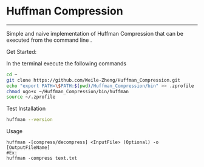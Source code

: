 # Huffman Compression
***

Simple and naive implementation of Huffman Compression that can be executed from the command line .

Get Started:

In the terminal execute the following commands

```Bash
cd ~
git clone https://github.com/Weile-Zheng/Huffman_Compression.git
echo "export PATH=\$PATH:$(pwd)/Huffman_Compression/bin" >> .zprofile
chmod ugo+x ~/Huffman_Compression/bin/huffman 
source ~/.zprofile

```

Test Installation
```Bash
huffman --version
```

Usage
```
huffman -[compress/decompress] <InputFile> (Optional) -o [OutputFileName]
#Ex:
huffman -compress text.txt
```

